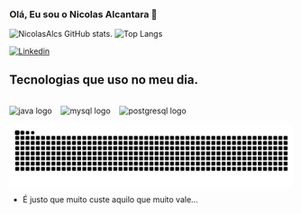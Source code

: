 
### Olá, Eu sou o Nicolas Alcantara 🤙
![NicolasAlcs GitHub stats](https://github-readme-stats.vercel.app/api?username=NicolasAlcs&show_icons=true&theme=tokyonight). ![Top Langs](https://github-readme-stats.vercel.app/api/top-langs/?username=NicolasAlcs&layout=compact)

[![Linkedin](https://img.shields.io/badge/LinkedIn-0077B5?style=for-the-badge&logo=linkedin&logoColor=white)](https://www.linkedin.com/in/nicolas-sampaio-675391292/)

## Tecnologias que uso no meu dia.

<div style="display: inline_block"><br>
    <img src="https://cdn.jsdelivr.net/gh/devicons/devicon/icons/java/java-original.svg" height="25" alt="java logo"  />
    <img width="8" />
    <img src="https://cdn.jsdelivr.net/gh/devicons/devicon/icons/mysql/mysql-original.svg" height="25" alt="mysql logo"  />
    <img width="8" />
    <img src="https://cdn.jsdelivr.net/gh/devicons/devicon/icons/postgresql/postgresql-original.svg" height="25" alt="postgresql logo"  />
    <img width="8" />
</div><br>

<picture align="center">
  <source media="(prefers-color-scheme: dark)" srcset="https://raw.githubusercontent.com/NicolasAlcs/NicolasAlcs/output/github-contribution-grid-snake-dark.svg">
  <source media="(prefers-color-scheme: light)" srcset="https://raw.githubusercontent.com/NicolasAlcs/NicolasAlcs/output/github-contribution-grid-snake-dark.svg">
  <img align="center" alt="github contribution grid snake animation" src="https://raw.githubusercontent.com/NicolasAlcs/NicolasAlcs/output/github-contribution-grid-snake.svg">
</picture>

 - É justo que muito custe aquilo que muito vale...

